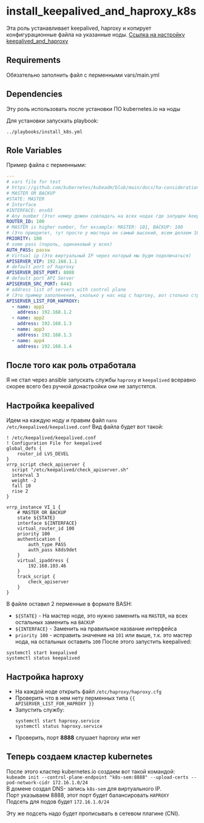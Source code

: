 install_keepalived_and_haproxy_k8s
=========
Эта роль устанавливает keepalived, haproxy и копирует конфигурационные файла на указанные ноды.
[Ссылка на настройку keepalived_and_haproxy](https://github.com/kubernetes/kubeadm/blob/main/docs/ha-considerations.md)

Requirements
------------
Обязательно заполнить файл с перменными vars/main.yml

Dependencies
--------------
Эту роль использовать после установки ПО kubernetes.io на ноды

Для установки запускать playbook: 
```
../playbooks/install_k8s.yml
```

Role Variables
--------------
Пример файла с перменными:
``` yaml
---
# vars file for test
# https://github.com/kubernetes/kubeadm/blob/main/docs/ha-considerations.md#kube-vip
# MASTER OR BACKUP
#STATE: MASTER
# Interface
#INTERFACE: ens03
# Any number (Этот номер дожен совпадать на всех нодах где запущен keepalived)
ROUTER_ID: 100
# MASTER is higher number, for exsample: MASTER: 101, BACKUP: 100
# (Это приоритет, тут просто у мастера он самый высокий, всем делаем 100, мастеру исправляем на 101)
PRIORITY: 100
# some pass (пароль, одинаковый у всех)
AUTH_PASS: passw
# Virtual ip (Это виртуальный IP через который мы будм подключаться)
APISERVER_VIP: 192.168.1.1
# default port of haproxy
APISERVER_DEST_PORT: 8888
# default port API Server
APISERVER_SRC_PORT: 6443
# address list of servers with control plane 
# (Это пример заполенения, сколько у нас нод с haproxy, вот столько строк и пишем в этом файле)
APISERVER_LIST_FOR_HAPROXY:
  - name: app1
    address: 192.168.1.2
  - name: app2
    address: 192.168.1.3
  - name: app3
    address: 192.168.1.3
  - name: app4
    address: 192.168.1.4

```
После того как роль отработала
---------------
Я не стал через ansible запускать службы  `haproxy` и `keepalived` всеравно скорее всего без ручной донастройки они не запустятся.

Настройка keepalived
-------------
Идем на каждую ноду и правим файл `nano /etc/keepalived/keepalived.conf`
Вид файла будет вот такой:
```
! /etc/keepalived/keepalived.conf
! Configuration File for keepalived
global_defs {
    router_id LVS_DEVEL
}
vrrp_script check_apiserver {
  script "/etc/keepalived/check_apiserver.sh"
  interval 3
  weight -2
  fall 10
  rise 2
}

vrrp_instance VI_1 {
    # MASTER OR BACKUP
    state ${STATE}
    interface ${INTERFACE}
    virtual_router_id 100
    priority 100
    authentication {
        auth_type PASS
        auth_pass k8ds9det
    }
    virtual_ipaddress {
        192.168.103.46
    }
    track_script {
        check_apiserver
    }
}
```
В файле оставил 2 перменные в формате BASH:
  * `${STATE}` - На мастер ноде, это нужно заменить на `MASTER`, на всех остальных заменить на `BACKUP`
  * `${INTERFACE}` - Заменить на правильное название интерфейса
  * `priority 100` - исправить значение на `101` или выше, т.к. это мастер нода, на остальных оставить `100`
После этого запустить keepalived:
```
systemctl start keepalived
systemctl status keepalived
```
Настройка haproxy
------------------
  * На каждой ноде открыть файл `/etc/haproxy/haproxy.cfg`
  * Проверить что в нем нету перменных типа `{{ APISERVER_LIST_FOR_HAPROXY }}`
  * Запустить службу: 
    ```
    systemctl start haproxy.service
    systemctl status haproxy.service
    ```
  * Проверить, порт **8888** слушает haproxy или нет

Теперь создаем кластер kubernetes
--------------
После этого кластер kubernetes.io создаем вот такой командой:  
`kubeadm init --control-plane-endpoint "k8s-sem:8888" --upload-certs --pod-network-cidr 172.16.1.0/24`  
В домене создал DNS- запись `k8s-sem` для виртуального IP.  
Порт указываем 8888, этот порт будет балансировать `HAPROXY`  
Подсеть для подов будет `172.16.1.0/24`  

Эту же подсеть надо будет прописывать в сетевом плагине (CNI).

